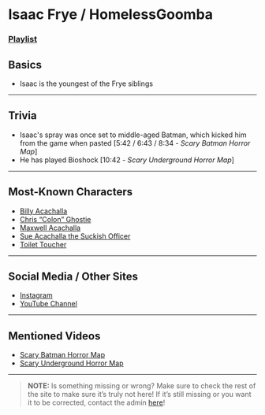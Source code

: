 # Isaac Frye / HomelessGoomba
### [Playlist](https://www.youtube.com/playlist?list=PLwljWXtmIKiT2CiL3mPL0IJQEaUG2MZ_f)

## Basics
- Isaac is the youngest of the Frye siblings

----

## Trivia
- Isaac's spray was once set to middle-aged Batman, which kicked him from the game when pasted [5:42 / 6:43 / 8:34 - *Scary Batman Horror Map*]
- He has played Bioshock [10:42 - *Scary Underground Horror Map*]

----

## Most-Known Characters
- [Billy Acachalla](5.Characters/Billy_Acachalla.html)
- [Chris “Colon” Ghostie](5.Characters/Chris_Colon_Ghostie.html)
- [Maxwell Acachalla](5.Characters/Maxwell_Acachalla.html)
- [Sue Acachalla the Suckish Officer](5.Characters/Sue_Acachalla.html)
- [Toilet Toucher](5.Characters/Toilet_Toucher.html)

----

## Social Media / Other Sites
- [Instagram](https://instagram.com/homelessgoombashelter?igshid=1njt88hj687g5)
- [YouTube Channel](https://m.youtube.com/user/IsaacFrye)

----

## Mentioned Videos
- [Scary Batman Horror Map](https://youtu.be/EB9US2_E0J8)
- [Scary Underground Horror Map](https://youtu.be/Hd_KT6KbnHI)

----

> **NOTE:** Is something missing or wrong? Make sure to check the rest of the site to make sure it’s truly not here! If it’s still missing or you want it to be corrected, contact the admin [here](../chapter_2.html)!